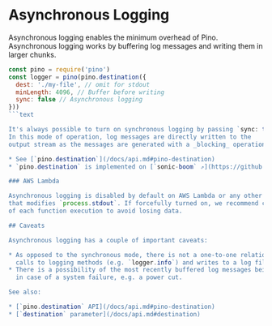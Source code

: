 # Asynchronous Logging

Asynchronous logging enables the minimum overhead of Pino.
Asynchronous logging works by buffering log messages and writing them in larger chunks.

```js
const pino = require('pino')
const logger = pino(pino.destination({
  dest: './my-file', // omit for stdout
  minLength: 4096, // Buffer before writing
  sync: false // Asynchronous logging
}))
```text

It's always possible to turn on synchronous logging by passing `sync: true`. 
In this mode of operation, log messages are directly written to the
output stream as the messages are generated with a _blocking_ operation.

* See [`pino.destination`](/docs/api.md#pino-destination)
* `pino.destination` is implemented on [`sonic-boom` ⇗](https://github.com/mcollina/sonic-boom).

### AWS Lambda

Asynchronous logging is disabled by default on AWS Lambda or any other environment
that modifies `process.stdout`. If forcefully turned on, we recommend calling `dest.flushSync()` at the end
of each function execution to avoid losing data.

## Caveats

Asynchronous logging has a couple of important caveats:

* As opposed to the synchronous mode, there is not a one-to-one relationship between
  calls to logging methods (e.g. `logger.info`) and writes to a log file
* There is a possibility of the most recently buffered log messages being lost
  in case of a system failure, e.g. a power cut.

See also:

* [`pino.destination` API](/docs/api.md#pino-destination)
* [`destination` parameter](/docs/api.md#destination)
